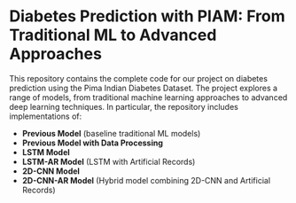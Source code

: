 # Diabetes Prediction with PIAM: From Traditional ML to Advanced Approaches

This repository contains the complete code for our project on diabetes prediction using the Pima Indian Diabetes Dataset. The project explores a range of models, from traditional machine learning approaches to advanced deep learning techniques. In particular, the repository includes implementations of:

- **Previous Model** (baseline traditional ML models)
- **Previous Model with Data Processing**
- **LSTM Model**
- **LSTM-AR Model** (LSTM with Artificial Records)
- **2D-CNN Model**
- **2D-CNN-AR Model** (Hybrid model combining 2D-CNN and Artificial Records)


